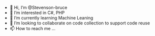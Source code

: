 - 👋 Hi, I’m @Stevenson-bruce
- 👀 I’m interested in C#, PHP
- 🌱 I’m currently learning Machine Leaning
- 💞️ I’m looking to collaborate on code collection to support code reuse
- 📫 How to reach me ... 

<!---
Stevenson-bruce/Stevenson-bruce is a ✨ special ✨ repository because its `README.md` (this file) appears on your GitHub profile.
You can click the Preview link to take a look at your changes.
--->
